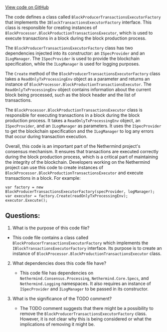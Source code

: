 [View code on GitHub](https://github.com/NethermindEth/nethermind/src/Nethermind/Nethermind.Consensus/Producers/BlockProducerTransactionsExecutorFactory.cs)

The code defines a class called `BlockProducerTransactionsExecutorFactory` that implements the `IBlockTransactionsExecutorFactory` interface. This class is responsible for creating instances of `BlockProcessor.BlockProductionTransactionsExecutor`, which is used to execute transactions in a block during the block production process.

The `BlockProducerTransactionsExecutorFactory` class has two dependencies injected into its constructor: an `ISpecProvider` and an `ILogManager`. The `ISpecProvider` is used to provide the blockchain specification, while the `ILogManager` is used for logging purposes.

The `Create` method of the `BlockProducerTransactionsExecutorFactory` class takes a `ReadOnlyTxProcessingEnv` object as a parameter and returns an instance of `BlockProcessor.BlockProductionTransactionsExecutor`. The `ReadOnlyTxProcessingEnv` object contains information about the current block being processed, such as the block header and the list of transactions.

The `BlockProcessor.BlockProductionTransactionsExecutor` class is responsible for executing transactions in a block during the block production process. It takes a `ReadOnlyTxProcessingEnv` object, an `ISpecProvider`, and an `ILogManager` as parameters. It uses the `ISpecProvider` to get the blockchain specification and the `ILogManager` to log any errors that occur during transaction execution.

Overall, this code is an important part of the Nethermind project's consensus mechanism. It ensures that transactions are executed correctly during the block production process, which is a critical part of maintaining the integrity of the blockchain. Developers working on the Nethermind project can use this code to create instances of `BlockProcessor.BlockProductionTransactionsExecutor` and execute transactions in a block. For example:

```
var factory = new BlockProducerTransactionsExecutorFactory(specProvider, logManager);
var executor = factory.Create(readOnlyTxProcessingEnv);
executor.Execute();
```
## Questions: 
 1. What is the purpose of this code file?
   - This code file contains a class called `BlockProducerTransactionsExecutorFactory` which implements the `IBlockTransactionsExecutorFactory` interface. Its purpose is to create an instance of `BlockProcessor.BlockProductionTransactionsExecutor` class.

2. What dependencies does this code file have?
   - This code file has dependencies on `Nethermind.Consensus.Processing`, `Nethermind.Core.Specs`, and `Nethermind.Logging` namespaces. It also requires an instance of `ISpecProvider` and `ILogManager` to be passed in its constructor.

3. What is the significance of the TODO comment?
   - The TODO comment suggests that there might be a possibility to remove the `BlockProducerTransactionsExecutorFactory` class. However, it is not clear why this is being considered or what the implications of removing it might be.